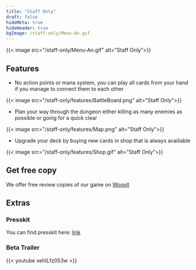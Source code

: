 ```yaml
---
title: "Staff Only"
draft: false
hideMeta: true
hideHeader: true
bgImage: /staff-only/Menu-An.gif
---
```


{{< image src="/staff-only/Menu-An.gif" alt="Staff Only">}}

## Features

* No action points or mana system, you can play all cards from your hand if you manage to connect them to each other 

{{< image src="/staff-only/features/BattleBoard.png" alt="Staff Only">}}

* Plan your way through the dungeon either killing as many enemies as possible or going for a quick clear

{{< image src="/staff-only/features/Map.png" alt="Staff Only">}}

* Upgrade your deck by buying new cards in shop that is always availiable 

{{< image src="/staff-only/features/Shop.gif" alt="Staff Only">}}

## Get free copy

We offer free review copies of our game on [Woovit](https://woovit.com/offer/staff-only)

## Extras 

### Presskit

You can find presskit here: [link](/staff-only/presskit)

### Beta Trailer
{{< youtube xehILfz053w >}}